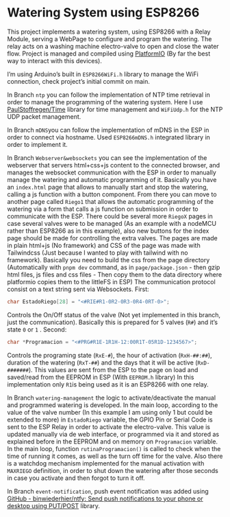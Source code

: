 # Watering System using ESP8266

This project implements a watering system, using ESP8266 with a Relay Module, serving a WebPage to configure and program the watering. The relay acts on a washing machine electro-valve to open and close the water flow.
Project is managed and compiled using [PlatformIO](https://platformio.org/) (By far the best way to interact with this devices).

I’m using Arduino’s built in `ESP8266WiFi.h` library to manage the WiFi connection, check project’s initial commit on main.

In Branch `ntp` you can follow the implementation of NTP time retrieval in order to manage the programming of the watering system. Here I use [PaulStoffregen/Time](https://github.com/PaulStoffregen/Time) library for time management and `WiFiUdp.h` for the NTP UDP packet management.

In Branch `mDNS`you can follow the implementation of mDNS in the ESP in order to connect via hostname. Used `ESP8266mDNS.h` integrated library in order to implement it.

In Branch `Webserver&websockets` you can see the implementation of the webserver that servers html+css+js content to the connected browser, and manages the websocket communication with the ESP in order to manually manage the watering and automatic programming of it.
Basically you have an `index.html` page that allows to manually start and stop the watering, calling a js function with a button component. From there you can move to another page called `Riego1` that allows the automatic programming of the watering via a form that calls a js function on submission in order to communicate with the ESP. There could be several more `RiegoX` pages in case several valves were to be managed (As an example with a nodeMCU rather than ESP8266 as in this example), also new buttons for the index page should be made for controlling the extra valves.
The pages are made in plain html+js (No framework) and CSS of the page was made with Tailwindcss (Just because I wanted to play with tailwind with no framework). Basically you need to build the css from the page directory (Automatically with `pnpm dev` command, as in `page/package.json` - then gzip html files, js files and css files - Then copy them to the data directory where platformio copies them to the littleFS in ESP)
The communication protocol consist on a text string sent via Websockets.
First:

```c++
char EstadoRiego[28] = "<#RIE#R1-0R2-0R3-0R4-0RT-0>";
```

Controls the On/Off status of the valve (Not yet implemented in this branch, just the communication). Basically this is prepared for 5 valves (`R#`) and it’s state `0` or `1` .
Second:

```c++
char *Programacion = "<#PRG#R1E-1R1H-12:00R1T-05R1D-1234567>";
```

Controls the programing state (`RxE-#`), the hour of activation (`RxH-##:##`), duration of the watering (`RxT-##`) and the days that it will be active (`RxD-#######`). This values are sent from the ESP to the page on load and saved/read from the EEPROM in ESP (With `EEPROM.h` library)
In this implementation only `R1`is being used as it is an ESP8266 with one relay.

In Branch `watering-management` the logic to activate/deactivate the manual and programmed watering is developed. In the main loop, according to the value of the valve number (In this example I am using only 1 but could be extended to more) in `EstadoRiego` variable, the GPIO Pin or Serial Code is sent to the ESP Relay in order to activate the electro-valve. This value is updated manually via de web interface, or programmed via it and stored as explained before in the EEPROM and on memory on `Programacion` variable. In the main loop, function `rutinaProgramacion()` is called to check when the time of running it comes, as well as the turn off time for the valve. Also there is a watchdog mechanism implemented for the manual activation with `MAXRIEGO` definition, in order to shut down the watering after those seconds in case you activate and then forgot to turn it off.

In Branch `event-notification`, push event notification was added using [GitHub - binwiederhier/ntfy: Send push notifications to your phone or desktop using PUT/POST](https://github.com/binwiederhier/ntfy) library.
